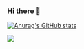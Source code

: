 ### Hi there 👋

[![Anurag's GitHub stats](https://github-readme-stats.vercel.app/api?username=hws522)](https://github.com/anuraghazra/github-readme-stats) 

<!--![](https://github-profile-summary-cards.vercel.app/api/cards/repos-per-language?username=hws522&theme=nord_bright) -->


![](https://github-profile-summary-cards.vercel.app/api/cards/profile-details?username=hws522&theme=nord_bright)


